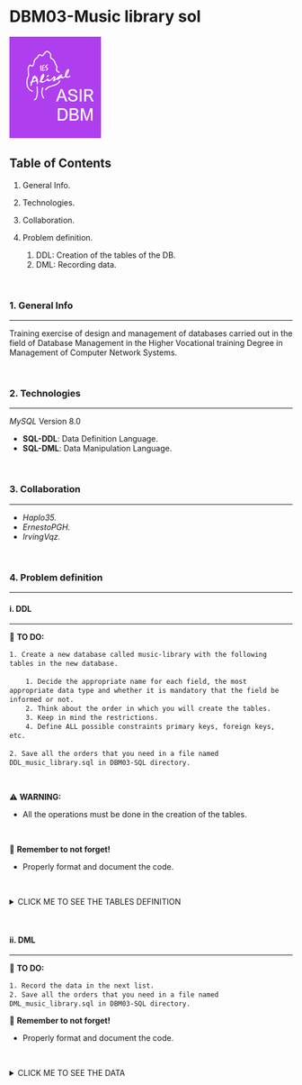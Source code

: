 # DBM03-Music library sol

![Logo de Team](https://github.com/ana-polo/DBM03-music-library-sol/blob/main/DBM.gif "Team logo")

## Table of Contents

1. General Info.
2. Technologies.
3. Collaboration.
4. Problem definition.

    1. DDL: Creation of the tables of the DB.
    2. DML: Recording data.

&nbsp;

### 1. General Info

***

Training exercise of design and management of databases carried out in the field of Database Management in the Higher Vocational training Degree in Management of Computer Network Systems.

&nbsp;

### 2. Technologies

***

*MySQL* Version 8.0

- **SQL-DDL**: Data Definition Language.
- **SQL-DML**: Data Manipulation Language.

&nbsp;

### 3. Collaboration

***

- *Haplo35.*
- *ErnestoPGH.*
- *IrvingVqz.*

&nbsp;

### 4. Problem definition

***

#### i. DDL

***

📝 **TO DO:**

    1. Create a new database called music-library with the following tables in the new database.

        1. Decide the appropriate name for each field, the most appropriate data type and whether it is mandatory that the field be informed or not.
        2. Think about the order in which you will create the tables. 
        3. Keep in mind the restrictions. 
        4. Define ALL possible constraints primary keys, foreign keys, etc.
   
    2. Save all the orders that you need in a file named DDL_music_library.sql in DBM03-SQL directory.

&nbsp;

⚠️ **WARNING:**

- All the operations must be done in the creation of the tables.

&nbsp;

👀 **Remember to not forget!**

- Properly format and document the code.

&nbsp;

<details>
    <summary>CLICK ME TO SEE THE TABLES DEFINITION</summary>

&nbsp;

##### MUSIC

    -  NIF. IDENTIFIER.
    -  Name

##### THEME

    -  Identifier
    -  Title
    -  Duration

##### CLUB

    -  Identifier
    -  Name
    -  Headquarter
    -  Group

##### COMPANY

    -  Identifier
    -  Name
    -  Adress
    -  Fax
    -  Phone. With out the international prefix, we assume it only have one.

##### ALBUM

    -  Identifier
    -  Name
    -  Publish_date
    -  Company
    -  Group

##### THEME_ALBUM

    -  Theme
    -  Album

##### MUSIC_GROUP

    -  Identifier
    -  Name
    -  Date of creation
    -  Country

##### MUSIC_MUSIC_GROUP

    -  Music
    -  Group
    -  Role in the group

</details>

&nbsp;
&nbsp;

#### ii. DML

***

📝 **TO DO:**

    1. Record the data in the next list.   
    2. Save all the orders that you need in a file named DML_music_library.sql in DBM03-SQL directory.

👀 **Remember to not forget!**

- Properly format and document the code.

&nbsp;

<details>
    <summary>CLICK ME TO SEE THE DATA</summary>

&nbsp;

##### MUSIC

    1111111111 ;  Adrian Lee  
    1111111112 ;  Adam Clayton  
    1111111113 ;  Bono  
    1111111114 ;  C. Burchill  
    1111114444 ;  Carlos Torero  
    2345678444 ;  Edge  
    3232456547 ;  Phil Collins  
    3333567898 ;  Santiago Auserón  
    3454677777 ;  Jim Kerr  
    4444444444 ;  Larry Jr.Mullen  
    4454321111 ;  Luis Auserón  
    5454532222 ;  Paul Young  
    5555678976 ;  Enrique Sierra  
    5556787777 ;  J.L. Giménez  
    5656378999 ;  Soledad Giménez  
    6666667885 ;  Nacho Maño  
    7654323234 ;  P. van Hooke  
    7876543428 ;  Tony Banks  
    8884566666 ;  M. Rutherford

##### THEME

    1  ;  20th Century Promise ;  4  
    2  ;  37 grados            ;  4  
    3  ;  4th of July          ;  3  
    4  ;  7 Deadly Sins        ;  6  
    5  ;  A cara o cruz        ;  5  
    6  ;  A sort of homecoming ;  3  
    7  ;  Afterglow            ;  4  
    8  ;  Al atardecer         ;  4  
    9  ;  Al sur               ;  3  
    10 ;  Alive And Kicking    ;  4  
    11 ;  All The things She.. ;  4  
    12 ;  Alma de blues        ;  4  
    13 ;  And The Band ...     ;  4  
    14 ;  Andas junto a mí     ;  3  
    15 ;  Annabel Lee          ;  3  
    16 ;  Anything she does    ;  3  
    17 ;  Artitoestoy          ;  4  
    18 ;  Asoma el llanto      ;  3  
    19 ;  Babyface             ;  4  
    20 ;  Bad                  ;  2  
    21 ;  Barbara del campo    ;  4  
    22 ;  Beautiful day        ;  5  
    23 ;  Before               ;  4  
    24 ;  Black and blue       ;  3  
    25 ;  Blame                ;  4  
    26 ;  Book of Brilliant... ;  5  
    27 ;  Brazilian            ;  4  
    28 ;  Cada historia        ;  3  
    29 ;  Cant dance           ;  4  
    30 ;  Careful In Career    ;  4  
    31 ;  Carpet crawlers      ;  4  
    32 ;  Cinema show          ;  5  
    33 ;  Come A Long Way      ;  2  
    34 ;  Cómo hemos cambiado  ;  3  
    35 ;  Criminal World       ;  5  
    36 ;  Cuando quiero sol    ;  5  
    37 ;  Daddys Goma pay for  ;  5  
    38 ;  Dance on a volcano   ;  4  
    39 ;  De puntillas         ;  3  
    40 ;  De sol a sol         ;  4  
    41 ;  Dirty day            ;  5  
    42 ;  Domino               ;  5  
    43 ;  Dont                 ;  4  
    44 ;  Dreaming while ...   ;  4  
    45 ;  Driving the last...  ;  4  
    46 ;  E.de C. instrumental ;  3  
    47 ;  East At Easter       ;  4  
    48 ;  El canto del gallo   ;  5  
    49 ;  El hombre de papel   ;  2  
    50 ;  El nadador           ;  3  
    51 ;  Elvis Presley & USA  ;  3 

##### COMPANY

    001 ;  Island     ;  67 ;  JB St.  ;       78782222 ;       72724444  
    002 ;  ARIOLA     ;  Aragón 204    ;      913667889 ;      913667890  
    003 ;  WEA        ;  L Hoyos 42    ;      932401212 ;      932401213  
    004 ;  Virgin     ;  2 ; 23th St.  ;       20812445 ;       20812446  
    005 ;  ATLANTIC   ;  12 ;  E St.   ;        5481223 ;        5482312  
    006 ;  PoliDiscos ;  Camí de Vera  ;        3870001 ;        3870000  
    007 ;  PoliDiscos ;  Polynesia St. ;      942380540 ;      942380522

##### MUSIC_GROUP

    001 ;  U2                   ;  1977-01-01 ;  United Kingdown  
    002 ;  Simple Minds         ;  1979-02-09 ;  United Kingdown 
    003 ;  Mike + The Mechanics ;  1988-04-06 ;  United Kingdown
    004 ;  Genesis              ;  1975-10-10 ;  United Kingdown
    005 ;  Presuntos Implicados ;  1985-11-01 ;  Spain  
    006 ;  Radio Futura         ;  1980-01-07 ;  Spain

##### CLUB

    001 ;  Zoomanía        ;  33, Abbey Road       ;  001  
    002 ;  u2foryou        ;  23, 11th Street      ;  001  
    003 ;  Ché U2          ;  C/ Almussafes 59     ;  001  
    004 ;  Troglominds     ;  C/ Lepe 22           ;  002  
    005 ;  Mentes Fuertes  ;  Ramón y Cajal 14     ;  002  
    006 ;  The best mind   ;  24,   Homeround      ;  002  
    007 ;  Genefans        ;  C/ Visitación 34     ;  004  
    008 ;  Fanaticgens     ;  Av. H. Dominicos 155 ;  004  
    009 ;  Futuristas      ;  C/Alboraya 10        ;  006  
    010 ;  Machines        ;  Calle 3,  Lab 3      ;  003  
    011 ;  Jardín Botánico ;  203, Valencia 46004  ;  006  
    012 ;  Bonoculture     ;  12, East Av.         ;  001  
    013 ;  Waterfront      ;  C/Martín Blas 22     ;  002  
    014 ;  FanMike         ;  Beverly Hills 90210  ;  003  
    015 ;  Presuntos       ;  C/ Albacete 12       ;  005  
    016 ;  Implicado       ;  Torrejón de Ardoz 12 ;  005  
    017 ;  Los Culpables   ;  C/ Maria Cristina 67 ;  005 

##### ALBUM

    001 ;  October              ;  1981-10-12 ;  001 ;  001  
    002 ;  Zooropa              ;  1994-08-10 ;  001 ;  001  
    003 ;  The unforgettable fi ;  1983-03-07 ;  001 ;  001  
    004 ;  Achtung baby         ;  1991-12-09 ;  001 ;  001  
    005 ;  Once upon a time     ;  1985-10-10 ;  004 ;  002  
    006 ;  Good news F.N. world ;  1995-11-12 ;  004 ;  002  
    007 ;  Sparkle in the rain  ;  1984-03-03 ;  004 ;  002  
    008 ;  Sister feelings call ;  1981-03-04 ;  004 ;  002  
    009 ;  Living years         ;  1988-04-02 ;  005 ;  003  
    010 ;  Word of mouth        ;  1991-05-07 ;  005 ;  003  
    011 ;  We cant dance        ;  1991-02-02 ;  005 ;  004  
    012 ;  Invisible touch      ;  1986-03-03 ;  005 ;  004  
    013 ;  Seconds out          ;  1986-08-08 ;  005 ;  004  
    014 ;  De sol a sol         ;  1987-01-08 ;  003 ;  005  
    015 ;  Ser de agua          ;  1991-02-05 ;  003 ;  005  
    016 ;  Alma de blues        ;  1989-02-03 ;  003 ;  005  
    017 ;  La ley del desierto  ;  1984-03-02 ;  002 ;  006  
    018 ;  La canción de JPerro ;  1987-04-03 ;  002 ;  006

##### THEME_ALBUM

    19 ;  002  
    37 ;  002  
    41 ;  002  
    3  ;  003  
    6  ;  003  
    20 ;  003  
    51 ;  003  
    17 ;  004  
    10 ;  005  
    11 ;  005  
    33 ;  005  
    4  ;  006  
    13 ;  006  
    35 ;  006  
    26 ;  007  
    47 ;  007  
    1  ;  008  
    30 ;  008  
    22 ;  009  
    24 ;  009  
    25 ;  009  
    43 ;  009  
    23 ;  010  
    29 ;  011  
    44 ;  011  
    45 ;  011  
    16 ;  012  
    27 ;  012  
    42 ;  012  
    7  ;  013  
    31 ;  013  
    32 ;  013  
    38 ;  013  
    9  ;  014  
    40 ;  014  
    8  ;  015  
    14 ;  015  
    21 ;  015  
    34 ;  015  
    36 ;  015  
    39 ;  015  
    12 ;  016  
    18 ;  016  
    28 ;  016  
    46 ;  017  
    50 ;  017  
    2  ;  018  
    5  ;  018  
    15 ;  018  
    48 ;  018  
    49 ;  018 

##### MUSIC_MUSIC_GROUP

    1111111111 ;  003 ;  keyboard  
    1111111112 ;  001 ;  bass  
    1111111113 ;  001 ;  voice  
    1111111114 ;  002 ;  guitar  
    1111114444 ;  006 ;  drums  
    2345678444 ;  001 ;  guitar  
    3232456547 ;  004 ;  voice
    3333567898 ;  006 ;  voice
    3454677777 ;  002 ;  voice
    4444444444 ;  001 ;  drums  
    4454321111 ;  006 ;  bass  
    5454532222 ;  003 ;  voice  
    5555678976 ;  006 ;  guitar  
    5556787777 ;  005 ;  guitar  
    5656378999 ;  005 ;  voice  
    6666667885 ;  005 ;  bass  
    7654323234 ;  003 ;  drums  
    7876543428 ;  004 ;  keyboard  
    8884566666 ;  003 ;  bass  
    8884566666 ;  004 ;  bass

</details>
